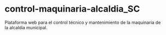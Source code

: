 # control-maquinaria-alcaldia_SC
Plataforma web para el control técnico y mantenimiento de la maquinaria de la alcaldía municipal.
